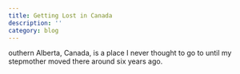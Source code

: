 ```yaml
---
title: Getting Lost in Canada
description: ''
category: blog
---
```



outhern Alberta, Canada, is a place I never thought to go to until my stepmother moved there around six years ago.
